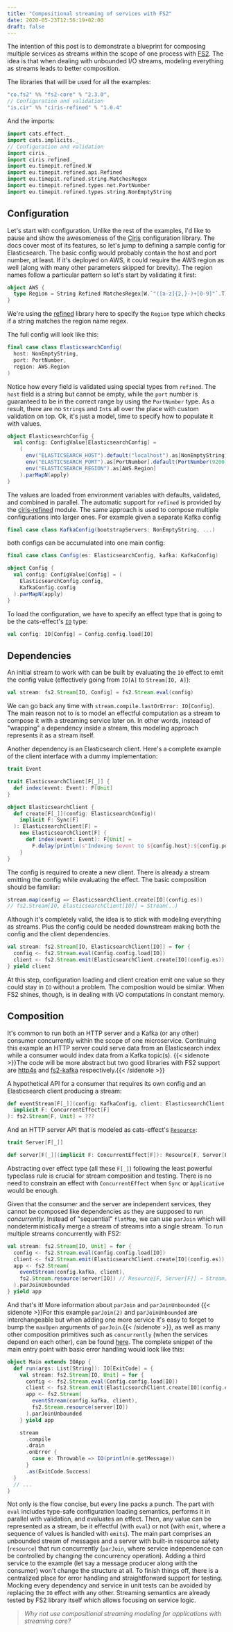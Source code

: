```yaml
---
title: "Compositional streaming of services with FS2"
date: 2020-05-23T12:56:19+02:00
draft: false
---
```


The intention of this post is to demonstrate a blueprint for composing multiple services as streams within the scope of one process with [FS2](https://fs2.io). The idea is that when dealing with unbounded I/O streams, modeling everything as streams leads to better composition.

The libraries that will be used for all the examples:

```scala
"co.fs2" %% "fs2-core" % "2.3.0",
// Configuration and validation
"is.cir" %% "ciris-refined" % "1.0.4"
```

And the imports:

```scala
import cats.effect._
import cats.implicits._
// Configuration and validation
import ciris._
import ciris.refined._
import eu.timepit.refined.W
import eu.timepit.refined.api.Refined
import eu.timepit.refined.string.MatchesRegex
import eu.timepit.refined.types.net.PortNumber
import eu.timepit.refined.types.string.NonEmptyString
```

## Configuration
Let's start with configuration. Unlike the rest of the examples, I'd like to pause and show the awesomeness of the [Ciris](https://cir.is/) configuration library. The docs cover most of its features, so let's jump to defining a sample config for Elasticsearch. The basic config would probably contain the host and port number, at least. If it's deployed on AWS, it could require the AWS region as well (along with many other parameters skipped for brevity). The region names follow a particular pattern so let's start by validating it first:

```scala
object AWS {
  type Region = String Refined MatchesRegex[W.`"([a-z]{2,}-)+[0-9]"`.T]
}
```

We're using the [refined](https://github.com/fthomas/refined) library here to specify the `Region` type which checks if a string matches the region name regex.

The full config will look like this:

```scala
final case class ElasticsearchConfig(
  host: NonEmptyString,
  port: PortNumber,
  region: AWS.Region
)
```

Notice how every field is validated using special types from `refined`. The `host` field is a string but cannot be empty, while the `port` number is guaranteed to be in the correct range by using the `PortNumber` type. As a result, there are no `String`s and `Int`s all over the place with custom validation on top. Ok, it's just a model, time to specify how to populate it with values.

```scala
object ElasticsearchConfig {
  val config: ConfigValue[ElasticsearchConfig] =
    (
      env("ELASTICSEARCH_HOST").default("localhost").as[NonEmptyString],
      env("ELASTICSEARCH_PORT").as[PortNumber].default(PortNumber(9200)),
      env("ELASTICSEARCH_REGION").as[AWS.Region]
    ).parMapN(apply)
}
```

The values are loaded from environment variables with defaults, validated, and combined in parallel. The automatic support for `refined` is provided by the  [ciris-refined](https://cir.is/docs/modules#refined) module. The same approach is used to compose multiple configurations into larger ones. For example given a separate Kafka config

```scala
final case class KafkaConfig(bootstrapServers: NonEmptyString, ...)
```

both configs can be accumulated into one main config:

```scala
final case class Config(es: ElasticsearchConfig, kafka: KafkaConfig)

object Config {
  val config: ConfigValue[Config] = (
    ElasticsearchConfig.config,
    KafkaConfig.config
  ).parMapN(apply)
}
```

To load the configuration, we have to specify an effect type that is going to be the cats-effect's [`IO`](https://typelevel.org/cats-effect/docs/2.x/datatypes/io) type:

```scala
val config: IO[Config] = Config.config.load[IO]
```

## Dependencies
An initial stream to work with can be built by evaluating the `IO` effect to emit the config value (effectively going from `IO[A]` to `Stream[IO, A]`):

```scala
val stream: fs2.Stream[IO, Config] = fs2.Stream.eval(config)
```

We can go back any time with `stream.compile.lastOrError: IO[Config]`. The main reason not to is to model an effectful computation as a stream to compose it with a streaming service later on. In other words, instead of "wrapping" a dependency inside a stream, this modeling approach represents it as a stream itself.

Another dependency is an Elasticsearch client. Here's a complete example of the client interface with a dummy implementation:

```scala
trait Event

trait ElasticsearchClient[F[_]] {
  def index(event: Event): F[Unit]
}

object ElasticsearchClient {
  def create[F[_]](config: ElasticsearchConfig)(
    implicit F: Sync[F]
  ): ElasticsearchClient[F] =
    new ElasticsearchClient[F] {
      def index(event: Event): F[Unit] =
        F.delay(println(s"Indexing $event to ${config.host}:${config.port}"))
    }
}
```

The config is required to create a new client. There is already a stream emitting the config while evaluating the effect. The basic composition should be familiar:

```scala
stream.map(config => ElasticsearchClient.create[IO](config.es))
// fs2.Stream[IO, ElasticsearchClient[IO]] = Stream(..)
```

Although it's completely valid, the idea is to stick with modeling everything as streams. Plus the config could be needed downstream making both the config and the client dependencies.

```scala
val stream: fs2.Stream[IO, ElasticsearchClient[IO]] = for {
  config <- fs2.Stream.eval(Config.config.load[IO])
  client <- fs2.Stream.emit(ElasticsearchClient.create[IO](config.es))
} yield client
```

At this step, configuration loading and client creation emit one value so they could stay in `IO` without a problem. The composition would be similar. When FS2 shines, though, is in dealing with I/O computations in constant memory.

## Composition
It's common to run both an HTTP server and a Kafka (or any other) consumer concurrently within the scope of one microservice. Continuing this example an HTTP server could serve data from an Elasticsearch index while a consumer would index data from a Kafka topic(s). {{< sidenote >}}The code will be more abstract but two good libraries with FS2 support are [http4s](https://http4s.org/) and [fs2-kafka](https://fd4s.github.io/fs2-kafka/) respectively.{{< /sidenote >}}

A hypothetical API for a consumer that requires its own config and an Elasticsearch client producing a stream:

```scala
def eventStream[F[_]](config: KafkaConfig, client: ElasticsearchClient[F])(
  implicit F: ConcurrentEffect[F]
): fs2.Stream[F, Unit] = ???
```

And an HTTP server API that is modeled as cats-effect's [`Resource`](https://typelevel.org/cats-effect/docs/2.x/datatypes/resource):

```scala
trait Server[F[_]]

def server[F[_]](implicit F: ConcurrentEffect[F]): Resource[F, Server[F]] = ???
```

Abstracting over effect type (all these `F[_]`) following the least powerful typeclass rule is crucial for stream composition and testing. There is no need to constrain an effect with `ConcurrentEffect` when `Sync` or `Applicative` would be enough.

Given that the consumer and the server are independent services, they cannot be composed like dependencies as they are supposed to run *concurrently*. Instead of "sequential" `flatMap`, we can use `parJoin` which will nondeterministically merge a stream of streams into a single stream. To run multiple streams concurrently with FS2:

```scala {hl_lines=7}
val stream: fs2.Stream[IO, Unit] = for {
  config <- fs2.Stream.eval(Config.config.load[IO])
  client <- fs2.Stream.emit(ElasticsearchClient.create[IO](config.es))
  app <- fs2.Stream(
    eventStream(config.kafka, client),
    fs2.Stream.resource(server[IO]) // Resource[F, Server[F]] → Stream[F, Server[F]]
  ).parJoinUnbounded
} yield app
```

And that's it! More information about `parJoin` and `parJoinUnbounded` {{< sidenote >}}For this example `parJoin(2)` and `parJoinUnbounded` are interchangeable but when adding one more service it's easy to forget to bump the `maxOpen` arguments of `parJoin`.{{< /sidenote >}}, as well as many other composition primitives such as `concurrently` (when the services depend on each other), can be found [here](https://s01.oss.sonatype.org/service/local/repositories/releases/archive/co/fs2/fs2-core_2.12/2.3.0/fs2-core_2.12-2.3.0-javadoc.jar/!/fs2/Stream.html). The complete snippet of the main entry point with basic error handling would look like this:

```scala
object Main extends IOApp {
  def run(args: List[String]): IO[ExitCode] = {
    val stream: fs2.Stream[IO, Unit] = for {
      config <- fs2.Stream.eval(Config.config.load[IO])
      client <- fs2.Stream.emit(ElasticsearchClient.create[IO](config.es))
      app <- fs2.Stream(
        eventStream(config.kafka, client),
        fs2.Stream.resource(server[IO])
      ).parJoinUnbounded
    } yield app

    stream
      .compile
      .drain
      .onError {
        case e: Throwable => IO(println(e.getMessage))
      }
      .as(ExitCode.Success)
  }
  // ...
}
```

Not only is the flow concise, but every line packs a punch. The part with `eval` includes type-safe configuration loading semantics, performs it in parallel with validation, and evaluates an effect. Then, any value can be represented as a stream, be it effectful (with `eval`) or not (with `emit`, where a sequence of values is handled with `emits`). The main part comprises an unbounded stream of messages and a server with built-in resource safety (`resource`) that run concurrently (`parJoin`, where service independence can be controlled by changing the concurrency operation). Adding a third service to the example (let say a message producer along with the consumer) won't change the structure at all. To finish things off, there is a centralized place for error handling and straightforward support for testing. Mocking every dependency and service in unit tests can be avoided by replacing the `IO` effect with any other. Streaming semantics are already tested by FS2 library itself which allows focusing on service logic.

> *Why not use compositional streaming modeling for applications with streaming core?*
